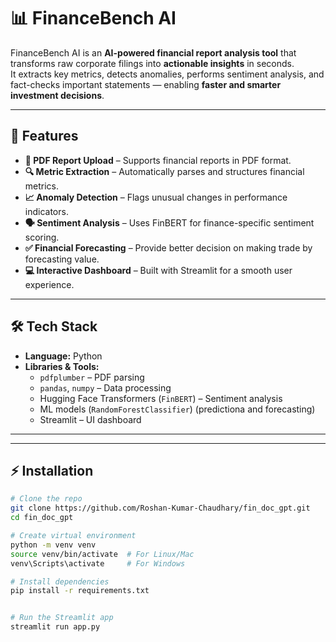 # 📊 FinanceBench AI

FinanceBench AI is an **AI-powered financial report analysis tool** that transforms raw corporate filings into **actionable insights** in seconds.  
It extracts key metrics, detects anomalies, performs sentiment analysis, and fact-checks important statements — enabling **faster and smarter investment decisions**.

---

## 🚀 Features

- **📄 PDF Report Upload** – Supports financial reports in PDF format.
- **🔍 Metric Extraction** – Automatically parses and structures financial metrics.
- **📈 Anomaly Detection** – Flags unusual changes in performance indicators.
- **🗣 Sentiment Analysis** – Uses FinBERT for finance-specific sentiment scoring.
- **✅ Financial Forecasting** – Provide better decision on making trade by forecasting value.
- **💻 Interactive Dashboard** – Built with Streamlit for a smooth user experience.

---

## 🛠 Tech Stack

- **Language:** Python
- **Libraries & Tools:**
  - `pdfplumber` – PDF parsing
  - `pandas`, `numpy` – Data processing
  - Hugging Face Transformers (`FinBERT`) – Sentiment analysis
  - ML models (`RandomForestClassifier`) (predictiona and forecasting)
  - Streamlit – UI dashboard

---

---

## ⚡ Installation

```bash
# Clone the repo
git clone https://github.com/Roshan-Kumar-Chaudhary/fin_doc_gpt.git
cd fin_doc_gpt

# Create virtual environment
python -m venv venv
source venv/bin/activate  # For Linux/Mac
venv\Scripts\activate     # For Windows

# Install dependencies
pip install -r requirements.txt


# Run the Streamlit app
streamlit run app.py

```
